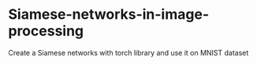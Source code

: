 # Siamese-networks-in-image-processing
Create a Siamese networks with torch library and use it on MNIST dataset
